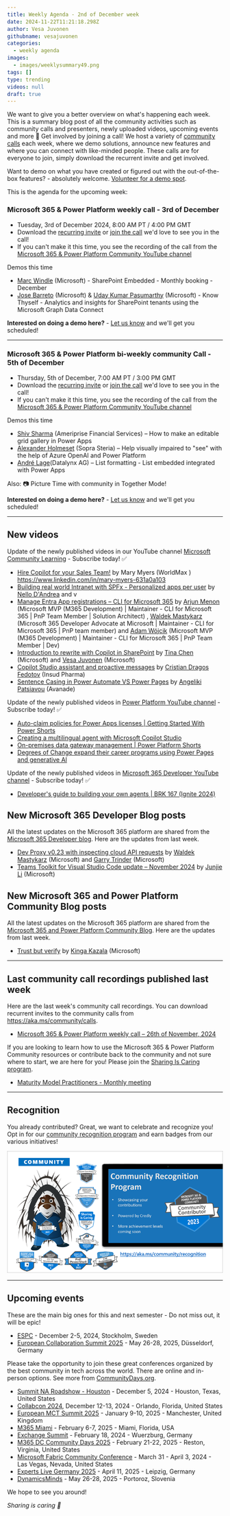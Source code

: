 ```yaml
---
title: Weekly Agenda - 2nd of December week
date: 2024-11-22T11:21:18.298Z
author: Vesa Juvonen
githubname: vesajuvonen
categories:
  - weekly agenda
images:
  - images/weeklysummary49.png
tags: []
type: trending
videos: null
draft: true
---
```


We want to give you a better overview on what's happening each week. This is a summary blog post of all the community activities such as community calls and presenters, newly uploaded videos, upcoming events and more 🚀 
Get involved by joining a call! We host a variety of [community calls](https://aka.ms/community/calls) each week, where we demo solutions, announce new features and where you can connect with like-minded people. These calls are for everyone to join, simply download the recurrent invite and get involved. 

Want to demo on what you have created or figured out with the out-of-the-box features? - absolutely welcome. [Volunteer for a demo spot](https://aka.ms/community/request/demo).

This is the agenda for the upcoming week:

### Microsoft 365 & Power Platform weekly call - 3rd of December

* Tuesday, 3rd of December 2024, 8:00 AM PT / 4:00 PM GMT
* Download the [recurring invite](https://aka.ms/m365-dev-call) or [join the call](https://aka.ms/m365-dev-call-join) we'd love to see you in the call!
* If you can't make it this time, you see the recording of the call from the [Microsoft 365 & Power Platform Community YouTube channel](https://www.youtube.com/playlist?list=PLR9nK3mnD-OUQOW86tT5dkCRQAVGY7DlH)

Demos this time

* [Marc Windle](https://www.linkedin.com/in/marc-windle-908b3055/) (Microsoft) - SharePoint Embedded - Monthly booking - December
* [Jose Barreto](https://www.linkedin.com/in/josebarreto/)  (Microsoft) & [Uday Kumar Pasumarthy](https://www.linkedin.com/in/udaykp/)  (Microsoft) -  Know Thyself - Analytics and insights for SharePoint tenants using the Microsoft Graph Data Connect


**Interested on doing a demo here?** - [Let us know](https://aka.ms/community/request/demo) and we'll get you scheduled!

---

### Microsoft 365 & Power Platform bi-weekly community Call - 5th of December

* Thursday, 5th of December, 7:00 AM PT / 3:00 PM GMT
* Download the [recurring invite](https://aka.ms/spdev-sig-call) or [join the call](https://aka.ms/spdev-sig-call-join) we'd love to see you in the call!
* If you can't make it this time, you see the recording of the call from the [Microsoft 365 & Power Platform Community YouTube channel](https://www.youtube.com/watch?v=gAqUr9wa2_0&list=PLR9nK3mnD-OURfm5Ypu-wK52cxBv_gXCA)

Demos this time

* [Shiv Sharma](https://www.linkedin.com/in/shiv-sharma%E2%9C%85-b07050162/) (Ameriprise Financial Services) – How to make an editable grid gallery in Power Apps
* [Alexander Holmeset](https://www.linkedin.com/in/alexander-holmeset/) (Sopra Steria) – Help visually impaired to "see" with the help of Azure OpenAI and Power Platform
* [André Lage](https://www.linkedin.com/in/antoniolage/)(Datalynx AG) – List formatting - List embedded integrated with Power Apps

Also: 📷 Picture Time with community in Together Mode!

**Interested on doing a demo here?** - [Let us know](https://aka.ms/community/request/demo) and we'll get you scheduled!

---

## New videos 

Update of the newly published videos in our YouTube channel [Microsoft Community Learning](https://www.youtube.com/@MicrosoftCommunityLearning) - Subscribe today! ✅


* [Hire Copilot for your Sales Team!](https://www.youtube.com/watch?v=LeNtNRJ69RY) by Mary Myers (WorldMax ) https://www.linkedin.com/in/mary-myers-631a0a103
* [Building real world Intranet with SPFx - Personalized apps per user](https://www.youtube.com/watch?v=FF-58I1qPvc) by  [Nello D'Andrea](https://www.linkedin.com/in/nello-d-andrea)   and v​ 
* [Manage Entra App registrations – CLI for Microsoft 365](https://www.youtube.com/watch?v=a1I0OvbmP_8) by [Arjun Menon](https://www.linkedin.com/in/arjunumenon/) (Microsoft MVP (M365 Development) | Maintainer - CLI for Microsoft 365 | PnP Team Member | Solution Architect) , [Waldek Mastykarz](https://www.linkedin.com/in/waldekmastykarz) (Microsoft 365 Developer Advocate at Microsoft | Maintainer - CLI for Microsoft 365 | PnP team member)  and [Adam Wójcik](https://www.linkedin.com/in/adam-w%c3%b3jcik-9b7777a6) (Microsoft MVP (M365 Development) | Maintainer - CLI for Microsoft 365 | PnP Team Member | Dev) 
* [Introduction to rewrite with Copilot in SharePoint](https://www.youtube.com/watch?v=t2uhmnQ1Jzo) by [Tina Chen](https://www.linkedin.com/in/tina-chen-microsoft) (Microsoft) and 
[Vesa Juvonen](https://www.linkedin.com/in/vesajuvonen) (Microsoft)  
* [Copilot Studio assistant and proactive messages](https://www.youtube.com/watch?v=gkDmC6Bfdy8) by [Cristian Dragos Fedotov](https://www.linkedin.com/in/cristianfedotov) (Insud Pharma)
*   [Sentence Casing in Power Automate VS Power Pages](https://www.youtube.com/watch?v=Q6alHIdSDl8) by [Angeliki Patsiavou](https://www.linkedin.com/in/angeliki-patsiavou) (Avanade)

Update of the newly published videos in [Power Platform YouTube channel](https://www.youtube.com/@mspowerplatform) - Subscribe today! ✅

* [Auto-claim policies for Power Apps licenses | Getting Started With Power Shorts](https://www.youtube.com/watch?v=Yohjv507l6s)
* [Creating a multilingual agent with Microsoft Copilot Studio](https://www.youtube.com/watch?v=Fq0Yja3-Yj4)
* [On-premises data gateway management | Power Platform Shorts](https://www.youtube.com/watch?v=5GDTqnYQPag)
* [Degrees of Change expand their career programs using Power Pages and generative AI](https://www.youtube.com/watch?v=deAeui3jBVc)


Update of the newly published videos in [Microsoft 365 Developer YouTube channel](https://www.youtube.com/@Microsoft365Developer) - Subscribe today! ✅

* [Developer's guide to building your own agents | BRK 167 (Ignite 2024)](https://www.youtube.com/watch?v=yb72XC3ujdI)


## New Microsoft 365 Developer Blog posts

All the latest updates on the Microsoft 365 platform are shared from the [Microsoft 365 Developer blog](https://devblogs.microsoft.com/microsoft365dev/). Here are the updates from last week.

* [Dev Proxy v0.23 with inspecting cloud API requests](https://devblogs.microsoft.com/microsoft365dev/dev-proxy-v0-23-with-inspecting-cloud-api-requests/) by 
[Waldek Mastykarz](https://www.linkedin.com/in/waldekmastykarz/) (Microsoft) and [Garry Trinder](https://www.linkedin.com/in/garry-trinder/) (Microsoft)
* [Teams Toolkit for Visual Studio Code update – November 2024](https://devblogs.microsoft.com/microsoft365dev/teams-toolkit-for-visual-studio-code-update-november-2024/) by [Junjie Li](https://www.linkedin.com/in/junjieli0909/) (Microsoft)




## New Microsoft 365 and Power Platform Community Blog posts

All the latest updates on the Microsoft 365 platform are shared from the [Microsoft 365 and Power Platform Community Blog](https://pnp.github.io/blog/). Here are the updates from last week.

* [Trust but verify](https://pnp.github.io/blog/post/spfx-solutions-as-spyware-part2/) by [Kinga Kazala](https://www.linkedin.com/in/kingakazala/) (Microsoft)
 

---

## Last community call recordings published last week

Here are the last week's community call recordings. You can download recurrent invites to the community calls from https://aka.ms/community/calls.

* [Microsoft 365 & Power Platform weekly call – 26th of November, 2024](https://www.youtube.com/watch?v=xtRS_KOkRjA)



If you are looking to learn how to use the Microsoft 365 & Power Platform Community resources or contribute back to the community and not sure where to start, we are here for you! Please join the [Sharing Is Caring program](https://pnp.github.io/sharing-is-caring/).

* [Maturity Model Practitioners - Monthly meeting](https://aka.ms/mm4m365/invite)

---

## Recognition

You already contributed? Great, we want to celebrate and recognize you! Opt in for our [community recognition program](https://pnp.github.io/recognitionprogram/) and earn badges from our various initiatives! 

![together-221201.png](images/community-recognization-program.png)

---

## Upcoming events

These are the main big ones for this and next semester - Do not miss out, it will be epic!

* [ESPC](https://www.sharepointeurope.com/) - December 2-5, 2024, Stockholm, Sweden
* [European Collaboration Summit 2025](https://collabsummit.eu/) - May 26-28, 2025, Düsseldorf, Germany

Please take the opportunity to join these great conferences organized by the best community in tech across the world. There are online and in-person options. See more from [CommunityDays.org](https://www.communitydays.org/).


* [Summit NA Roadshow - Houston](https://www.communitydays.org/event/2024-12-05/summit-na-roadshow-houston) - December 5, 2024 - Houston, Texas, United States
* [Collabcon 2024](https://www.communitydays.org/event/2024-12-12/collabcon-2024), December 12-13, 2024 - Orlando, Florida, United States
* [European MCT Summit 2025](https://www.communitydays.org/event/2025-01-09/european-mct-summit-2025) - January 9-10, 2025 - Manchester, United Kingdom
* [M365 Miami](https://www.communitydays.org/event/2025-02-06/m365-miami) - February 6-7, 2025 - Miami, Florida, USA
* [Exchange Summit](https://www.communitydays.org/event/2025-02-18/exchange-summit-2025) - February 18, 2024 - Wuerzburg, Germany
* [M365 DC Community Days 2025](https://www.communitydays.org/event/2025-02-21/m365-dc-community-days-2025) - February 21-22, 2025 - Reston, Virginia, United States
* [Microsoft Fabric Community Conference](https://www.communitydays.org/event/2025-03-31/microsoft-fabric-community-conference) - March 31 - April 3, 2024 - Las Vegas, Nevada, United States
* [Experts Live Germany 2025](https://www.communitydays.org/event/2025-04-11/experts-live-germany-2025) - April 11, 2025 - Leipzig, Germany
* [DynamicsMinds](https://www.communitydays.org/event/2025-05-26/dynamicsminds-2025) - May 26-28, 2025 - Portoroz, Slovenia

We hope to see you around!

_Sharing is caring 🧡_
